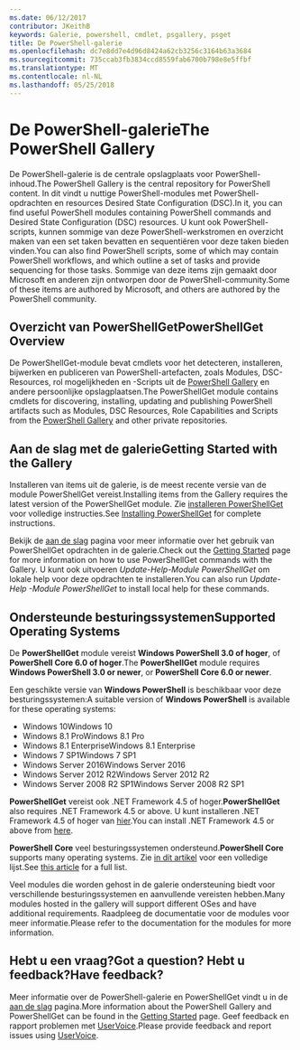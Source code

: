 ```yaml
---
ms.date: 06/12/2017
contributor: JKeithB
keywords: Galerie, powershell, cmdlet, psgallery, psget
title: De PowerShell-galerie
ms.openlocfilehash: dc7e8dd7e4d96d8424a62cb3256c3164b63a3684
ms.sourcegitcommit: 735ccab3fb3834ccd8559fab6700b798e8e5ffbf
ms.translationtype: MT
ms.contentlocale: nl-NL
ms.lasthandoff: 05/25/2018
---
```

# <a name="the-powershell-gallery"></a><span data-ttu-id="30af6-103">De PowerShell-galerie</span><span class="sxs-lookup"><span data-stu-id="30af6-103">The PowerShell Gallery</span></span>

<span data-ttu-id="30af6-104">De PowerShell-galerie is de centrale opslagplaats voor PowerShell-inhoud.</span><span class="sxs-lookup"><span data-stu-id="30af6-104">The PowerShell Gallery is the central repository for PowerShell content.</span></span> <span data-ttu-id="30af6-105">In dit vindt u nuttige PowerShell-modules met PowerShell-opdrachten en resources Desired State Configuration (DSC).</span><span class="sxs-lookup"><span data-stu-id="30af6-105">In it, you can find useful PowerShell modules containing PowerShell commands and Desired State Configuration (DSC) resources.</span></span>
<span data-ttu-id="30af6-106">U kunt ook PowerShell-scripts, kunnen sommige van deze PowerShell-werkstromen en overzicht maken van een set taken bevatten en sequentiëren voor deze taken bieden vinden.</span><span class="sxs-lookup"><span data-stu-id="30af6-106">You can also find PowerShell scripts, some of which may contain PowerShell workflows, and which outline a set of tasks and provide sequencing for those tasks.</span></span> <span data-ttu-id="30af6-107">Sommige van deze items zijn gemaakt door Microsoft en anderen zijn ontworpen door de PowerShell-community.</span><span class="sxs-lookup"><span data-stu-id="30af6-107">Some of these items are authored by Microsoft, and others are authored by the PowerShell community.</span></span>

## <a name="powershellget-overview"></a><span data-ttu-id="30af6-108">Overzicht van PowerShellGet</span><span class="sxs-lookup"><span data-stu-id="30af6-108">PowerShellGet Overview</span></span>

<span data-ttu-id="30af6-109">De PowerShellGet-module bevat cmdlets voor het detecteren, installeren, bijwerken en publiceren van PowerShell-artefacten, zoals Modules, DSC-Resources, rol mogelijkheden en -Scripts uit de [PowerShell Gallery](https://www.PowerShellGallery.com) en andere persoonlijke opslagplaatsen.</span><span class="sxs-lookup"><span data-stu-id="30af6-109">The PowerShellGet module contains cmdlets for discovering, installing, updating and publishing PowerShell artifacts such as Modules, DSC Resources, Role Capabilities and Scripts from the [PowerShell Gallery](https://www.PowerShellGallery.com) and other private repositories.</span></span>

## <a name="getting-started-with-the-gallery"></a><span data-ttu-id="30af6-110">Aan de slag met de galerie</span><span class="sxs-lookup"><span data-stu-id="30af6-110">Getting Started with the Gallery</span></span>

<span data-ttu-id="30af6-111">Installeren van items uit de galerie, is de meest recente versie van de module PowerShellGet vereist.</span><span class="sxs-lookup"><span data-stu-id="30af6-111">Installing items from the Gallery requires the latest version of the PowerShellGet module.</span></span>
<span data-ttu-id="30af6-112">Zie [installeren PowerShellGet](installing-psget.md) voor volledige instructies.</span><span class="sxs-lookup"><span data-stu-id="30af6-112">See [Installing PowerShellGet](installing-psget.md) for complete instructions.</span></span>

<span data-ttu-id="30af6-113">Bekijk de [aan de slag](getting-started.md) pagina voor meer informatie over het gebruik van PowerShellGet opdrachten in de galerie.</span><span class="sxs-lookup"><span data-stu-id="30af6-113">Check out the [Getting Started](getting-started.md) page for more information on how to use PowerShellGet commands with the Gallery.</span></span> <span data-ttu-id="30af6-114">U kunt ook uitvoeren *Update-Help-Module PowerShellGet* om lokale help voor deze opdrachten te installeren.</span><span class="sxs-lookup"><span data-stu-id="30af6-114">You can also run *Update-Help -Module PowerShellGet* to install local help for these commands.</span></span>

## <a name="supported-operating-systems"></a><span data-ttu-id="30af6-115">Ondersteunde besturingssystemen</span><span class="sxs-lookup"><span data-stu-id="30af6-115">Supported Operating Systems</span></span>

<span data-ttu-id="30af6-116">De **PowerShellGet** module vereist **Windows PowerShell 3.0 of hoger**, of **PowerShell Core 6.0 of hoger**.</span><span class="sxs-lookup"><span data-stu-id="30af6-116">The **PowerShellGet** module requires **Windows PowerShell 3.0 or newer**, or **PowerShell Core 6.0 or newer**.</span></span>

<span data-ttu-id="30af6-117">Een geschikte versie van **Windows PowerShell** is beschikbaar voor deze besturingssystemen:</span><span class="sxs-lookup"><span data-stu-id="30af6-117">A suitable version of **Windows PowerShell** is available for these operating systems:</span></span>

- <span data-ttu-id="30af6-118">Windows 10</span><span class="sxs-lookup"><span data-stu-id="30af6-118">Windows 10</span></span>
- <span data-ttu-id="30af6-119">Windows 8.1 Pro</span><span class="sxs-lookup"><span data-stu-id="30af6-119">Windows 8.1 Pro</span></span>
- <span data-ttu-id="30af6-120">Windows 8.1 Enterprise</span><span class="sxs-lookup"><span data-stu-id="30af6-120">Windows 8.1 Enterprise</span></span>
- <span data-ttu-id="30af6-121">Windows 7 SP1</span><span class="sxs-lookup"><span data-stu-id="30af6-121">Windows 7 SP1</span></span>
- <span data-ttu-id="30af6-122">Windows Server 2016</span><span class="sxs-lookup"><span data-stu-id="30af6-122">Windows Server 2016</span></span>
- <span data-ttu-id="30af6-123">Windows Server 2012 R2</span><span class="sxs-lookup"><span data-stu-id="30af6-123">Windows Server 2012 R2</span></span>
- <span data-ttu-id="30af6-124">Windows Server 2008 R2 SP1</span><span class="sxs-lookup"><span data-stu-id="30af6-124">Windows Server 2008 R2 SP1</span></span>

<span data-ttu-id="30af6-125">**PowerShellGet** vereist ook .NET Framework 4.5 of hoger.</span><span class="sxs-lookup"><span data-stu-id="30af6-125">**PowerShellGet** also requires .NET Framework 4.5 or above.</span></span> <span data-ttu-id="30af6-126">U kunt installeren .NET Framework 4.5 of hoger van [hier](https://msdn.microsoft.com/library/5a4x27ek.aspx).</span><span class="sxs-lookup"><span data-stu-id="30af6-126">You can install .NET Framework 4.5 or above from [here](https://msdn.microsoft.com/library/5a4x27ek.aspx).</span></span>

<span data-ttu-id="30af6-127">**PowerShell Core** veel besturingssystemen ondersteund.</span><span class="sxs-lookup"><span data-stu-id="30af6-127">**PowerShell Core** supports many operating systems.</span></span> <span data-ttu-id="30af6-128">Zie [in dit artikel](https://blogs.msdn.microsoft.com/powershell/2018/01/10/powershell-core-6-0-generally-available-ga-and-supported/) voor een volledige lijst.</span><span class="sxs-lookup"><span data-stu-id="30af6-128">See [this article](https://blogs.msdn.microsoft.com/powershell/2018/01/10/powershell-core-6-0-generally-available-ga-and-supported/) for a full list.</span></span>

<span data-ttu-id="30af6-129">Veel modules die worden gehost in de galerie ondersteuning biedt voor verschillende besturingssystemen en aanvullende vereisten hebben.</span><span class="sxs-lookup"><span data-stu-id="30af6-129">Many modules hosted in the gallery will support different OSes and have additional requirements.</span></span> <span data-ttu-id="30af6-130">Raadpleeg de documentatie voor de modules voor meer informatie.</span><span class="sxs-lookup"><span data-stu-id="30af6-130">Please refer to the documentation for the modules for more information.</span></span>

## <a name="got-a-question-have-feedback"></a><span data-ttu-id="30af6-131">Hebt u een vraag?</span><span class="sxs-lookup"><span data-stu-id="30af6-131">Got a question?</span></span> <span data-ttu-id="30af6-132">Hebt u feedback?</span><span class="sxs-lookup"><span data-stu-id="30af6-132">Have feedback?</span></span>

<span data-ttu-id="30af6-133">Meer informatie over de PowerShell-galerie en PowerShellGet vindt u in de [aan de slag](getting-started.md) pagina.</span><span class="sxs-lookup"><span data-stu-id="30af6-133">More information about the PowerShell Gallery and PowerShellGet can be found in the [Getting Started](getting-started.md) page.</span></span> <span data-ttu-id="30af6-134">Geef feedback en rapport problemen met [UserVoice](http://windowsserver.uservoice.com/forums/301869-powershell).</span><span class="sxs-lookup"><span data-stu-id="30af6-134">Please provide feedback and report issues using [UserVoice](http://windowsserver.uservoice.com/forums/301869-powershell).</span></span>
